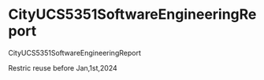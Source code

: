 # CityUCS5351SoftwareEngineeringReport
CityUCS5351SoftwareEngineeringReport

Restric reuse before Jan,1st,2024